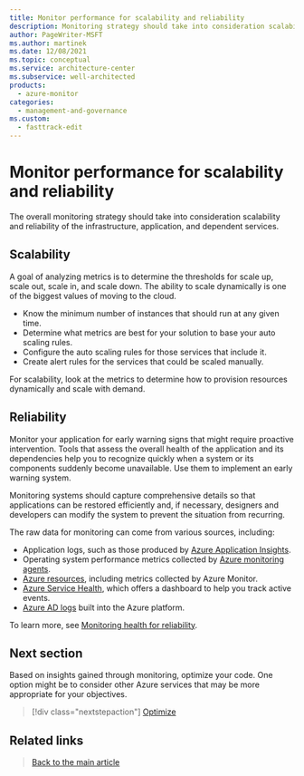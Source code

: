 ```yaml
---
title: Monitor performance for scalability and reliability
description: Monitoring strategy should take into consideration scalability and reliability of the infrastructure, application, and dependent services.
author: PageWriter-MSFT
ms.author: martinek
ms.date: 12/08/2021
ms.topic: conceptual
ms.service: architecture-center
ms.subservice: well-architected
products:
  - azure-monitor
categories:
  - management-and-governance
ms.custom:
  - fasttrack-edit
---
```


# Monitor performance for scalability and reliability
The overall monitoring strategy should take into consideration scalability and reliability of the infrastructure, application, and dependent services.

## Scalability

A goal of analyzing metrics is to determine the thresholds for scale up, scale out, scale in, and scale down. The ability to scale dynamically is one of the biggest values of moving to the cloud.

- Know the minimum number of instances that should run at any given time.
- Determine what metrics are best for your solution to base your auto scaling rules.
- Configure the auto scaling rules for those services that include it.
- Create alert rules for the services that could be scaled manually.

For scalability, look at the metrics to determine how to provision resources dynamically and scale with demand.

## Reliability

Monitor your application for early warning signs that might require proactive intervention. Tools that assess the overall health of the application and its dependencies help you to recognize quickly when a system or its components suddenly become unavailable. Use them to implement an early warning system.

Monitoring systems should capture comprehensive details so that applications can be restored efficiently and, if necessary, designers and developers can modify the system to prevent the situation from recurring.

The raw data for monitoring can come from various sources, including:

- Application logs, such as those produced by [Azure Application Insights](/azure/azure-monitor/app/app-insights-overview).
- Operating system performance metrics collected by [Azure monitoring agents](/azure/azure-monitor/platform/agents-overview).
- [Azure resources](/azure/azure-monitor/platform/metrics-supported), including metrics collected by Azure Monitor.
- [Azure Service Health](/azure/service-health/overview), which offers a dashboard to help you track active events.
- [Azure AD logs](/azure/active-directory/reports-monitoring/howto-integrate-activity-logs-with-log-analytics) built into the Azure platform.

To learn more, see [Monitoring health for reliability](../resiliency/monitoring.md).

## Next section

Based on insights gained through monitoring, optimize your code. One option might be to consider other Azure services that may be more appropriate for your objectives.

> [!div class="nextstepaction"]
> [Optimize](optimize.md)

## Related links
> [Back to the main article](checklist.md)
